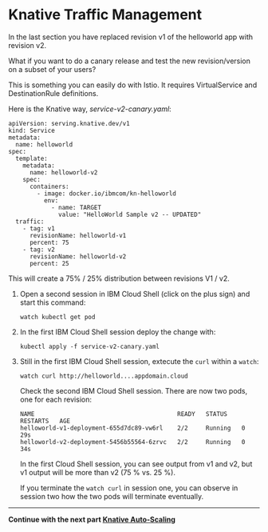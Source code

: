 # Knative Traffic Management

In the last section you have replaced revision v1 of the helloworld app with revision v2.

What if you want to do a canary release and test the new revision/version on a subset of your users?  

This is something you can easily do with Istio. It requires VirtualService and DestinationRule definitions.

Here is the Knative way, *service-v2-canary.yaml*:
```
apiVersion: serving.knative.dev/v1
kind: Service
metadata:
  name: helloworld
spec:
  template:
    metadata:
      name: helloworld-v2
    spec:
      containers:
        - image: docker.io/ibmcom/kn-helloworld
          env:
            - name: TARGET
              value: "HelloWorld Sample v2 -- UPDATED"
  traffic:
    - tag: v1
      revisionName: helloworld-v1
      percent: 75
    - tag: v2
      revisionName: helloworld-v2
      percent: 25
```
This will create a 75% / 25% distribution between revisions V1 / v2.

1. Open a second session in IBM Cloud Shell (click on the plus sign) and start this command:
   ```
   watch kubectl get pod
   ```

1. In the first IBM Cloud Shell session deploy the change with:
   ```
   kubectl apply -f service-v2-canary.yaml
   ```
   
1. Still in the first IBM Cloud Shell session, extecute the `curl` within a `watch`:
   ```
   watch curl http://helloworld....appdomain.cloud  
   ```
   
   Check the second IBM Cloud Shell session. There are now two pods, one for each revision:
   ```
   NAME                                        READY   STATUS    RESTARTS   AGE
   helloworld-v1-deployment-655d7dc89-vw6rl    2/2     Running   0          29s
   helloworld-v2-deployment-5456b55564-6zrvc   2/2     Running   0          34s
   ```
   
   In the first Cloud Shell session, you can see output from v1 and v2, but v1 output will be more than v2 (75 % vs. 25 %).
   

   If you terminate the `watch curl` in session one, you can observe in session two how the two pods will terminate eventually.
   
---

__Continue with the next part [Knative Auto-Scaling](6-Scaling.md)__

